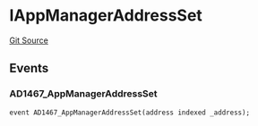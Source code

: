 # IAppManagerAddressSet
[Git Source](https://github.com/thrackle-io/aquifi-rules-v1/blob/35ec513a185f22e7ba035815b9ced8c0ef1497a9/src/common/IEvents.sol)


## Events
### AD1467_AppManagerAddressSet

```solidity
event AD1467_AppManagerAddressSet(address indexed _address);
```

